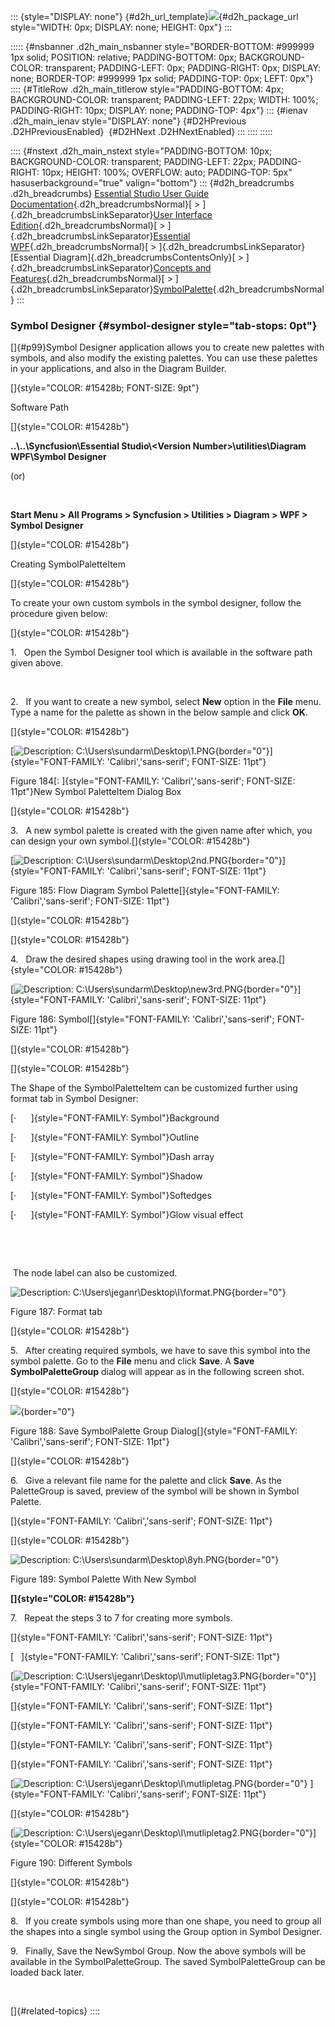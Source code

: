 ::: {style="DISPLAY: none"}
[](ms-xhelp:///?Id=d2h_url_template){#d2h_url_template}![](!package_url!){#d2h_package_url style="WIDTH: 0px; DISPLAY: none; HEIGHT: 0px"}
:::

::::: {#nsbanner .d2h_main_nsbanner style="BORDER-BOTTOM: #999999 1px solid; POSITION: relative; PADDING-BOTTOM: 0px; BACKGROUND-COLOR: transparent; PADDING-LEFT: 0px; PADDING-RIGHT: 0px; DISPLAY: none; BORDER-TOP: #999999 1px solid; PADDING-TOP: 0px; LEFT: 0px"}
:::: {#TitleRow .d2h_main_titlerow style="PADDING-BOTTOM: 4px; BACKGROUND-COLOR: transparent; PADDING-LEFT: 22px; WIDTH: 100%; PADDING-RIGHT: 10px; DISPLAY: none; PADDING-TOP: 4px"}
::: {#ienav .d2h_main_ienav style="DISPLAY: none"}
[](ms-xhelp:///?Id=ad18bcc8-c661-4ea1-83cc-9b5b349b9e02){#D2HPrevious .D2HPreviousEnabled}  [](ms-xhelp:///?Id=378b16e9-6e42-4ccd-b305-6e452b607778){#D2HNext .D2HNextEnabled}
:::
::::
:::::

:::: {#nstext .d2h_main_nstext style="PADDING-BOTTOM: 10px; BACKGROUND-COLOR: transparent; PADDING-LEFT: 22px; PADDING-RIGHT: 10px; HEIGHT: 100%; OVERFLOW: auto; PADDING-TOP: 5px" hasuserbackground="true" valign="bottom"}
::: {#d2h_breadcrumbs .d2h_breadcrumbs}
[Essential Studio User Guide Documentation](ms-xhelp:///?Id=12457748-09e3-4d74-a240-8e049cedf030){.d2h_breadcrumbsNormal}[ \> ]{.d2h_breadcrumbsLinkSeparator}[User Interface Edition](ms-xhelp:///?Id=c29296b7-531c-413b-a0ec-488ca1f7f669){.d2h_breadcrumbsNormal}[ \> ]{.d2h_breadcrumbsLinkSeparator}[Essential WPF](ms-xhelp:///?Id=7f4f82c5-151c-4262-94d0-75c4626c77bc){.d2h_breadcrumbsNormal}[ \> ]{.d2h_breadcrumbsLinkSeparator}[Essential Diagram]{.d2h_breadcrumbsContentsOnly}[ \> ]{.d2h_breadcrumbsLinkSeparator}[Concepts and Features](ms-xhelp:///?Id=8625d466-6e21-495a-b811-4ecee754da81){.d2h_breadcrumbsNormal}[ \> ]{.d2h_breadcrumbsLinkSeparator}[SymbolPalette](ms-xhelp:///?Id=20dbf28d-6928-4d19-a722-5f6779ab36c2){.d2h_breadcrumbsNormal}
:::

### Symbol Designer {#symbol-designer style="tab-stops: 0pt"}

[]{#p99}Symbol Designer application allows you to create new palettes with symbols, and also modify the existing palettes. You can use these palettes in your applications, and also in the Diagram Builder.

[]{style="COLOR: #15428b; FONT-SIZE: 9pt"} 

Software Path

[]{style="COLOR: #15428b"} 

**..\\..\\Syncfusion\\Essential Studio\\\<Version Number\>\\utilities\\Diagram WPF\\Symbol Designer**

(or)

 

**Start Menu \> All Programs \> Syncfusion \> Utilities \> Diagram \> WPF \> Symbol Designer**

[]{style="COLOR: #15428b"} 

Creating SymbolPaletteItem

[]{style="COLOR: #15428b"} 

To create your own custom symbols in the symbol designer, follow the procedure given below:

[]{style="COLOR: #15428b"} 

1.   Open the Symbol Designer tool which is available in the software path given above.

 

2.   If you want to create a new symbol, select **New** option in the **File** menu. Type a name for the palette as shown in the below sample and click **OK**.

[]{style="COLOR: #15428b"} 

[![Description: C:\\Users\\sundarm\\Desktop\\1.PNG](ImagesExt/image82_187.png){border="0"}]{style="FONT-FAMILY: 'Calibri','sans-serif'; FONT-SIZE: 11pt"}

Figure 184[: ]{style="FONT-FAMILY: 'Calibri','sans-serif'; FONT-SIZE: 11pt"}New Symbol PaletteItem Dialog Box

[]{style="COLOR: #15428b"} 

3.   A new symbol palette is created with the given name after which, you can design your own symbol.[]{style="COLOR: #15428b"}

[![Description: C:\\Users\\sundarm\\Desktop\\2nd.PNG](ImagesExt/image82_188.png){border="0"}]{style="FONT-FAMILY: 'Calibri','sans-serif'; FONT-SIZE: 11pt"}

Figure 185: Flow Diagram Symbol Palette[]{style="FONT-FAMILY: 'Calibri','sans-serif'; FONT-SIZE: 11pt"}

[]{style="COLOR: #15428b"} 

[]{style="COLOR: #15428b"} 

4.   Draw the desired shapes using drawing tool in the work area.[]{style="COLOR: #15428b"}

[![Description: C:\\Users\\sundarm\\Desktop\\new3rd.PNG](ImagesExt/image82_189.png){border="0"}]{style="FONT-FAMILY: 'Calibri','sans-serif'; FONT-SIZE: 11pt"}

Figure 186: Symbol[]{style="FONT-FAMILY: 'Calibri','sans-serif'; FONT-SIZE: 11pt"}

[]{style="COLOR: #15428b"} 

[]{style="COLOR: #15428b"} 

The Shape of the SymbolPaletteItem can be customized further using format tab in Symbol Designer:

[·      ]{style="FONT-FAMILY: Symbol"}Background

[·      ]{style="FONT-FAMILY: Symbol"}Outline

[·      ]{style="FONT-FAMILY: Symbol"}Dash array

[·      ]{style="FONT-FAMILY: Symbol"}Shadow

[·      ]{style="FONT-FAMILY: Symbol"}Softedges

[·      ]{style="FONT-FAMILY: Symbol"}Glow visual effect

 

 

 The node label can also be customized.

![Description: C:\\Users\\jeganr\\Desktop\\I\\format.PNG](ImagesExt/image82_190.png){border="0"}

Figure 187: Format tab

[]{style="COLOR: #15428b"} 

5.   After creating required symbols, we have to save this symbol into the symbol palette. Go to the **File** menu and click **Save**. A **Save SymbolPaletteGroup** dialog will appear as in the following screen shot.

[]{style="COLOR: #15428b"} 

![](ImagesExt/image82_191.png){border="0"}

Figure 188: Save SymbolPalette Group Dialog[]{style="FONT-FAMILY: 'Calibri','sans-serif'; FONT-SIZE: 11pt"}

[]{style="COLOR: #15428b"} 

6.   Give a relevant file name for the palette and click **Save**. As the PaletteGroup is saved, preview of the symbol will be shown in Symbol Palette.

[]{style="FONT-FAMILY: 'Calibri','sans-serif'; FONT-SIZE: 11pt"} 

[]{style="COLOR: #15428b"} 

![Description: C:\\Users\\sundarm\\Desktop\\8yh.PNG](ImagesExt/image82_192.png){border="0"}

Figure 189: Symbol Palette With New Symbol

**[]{style="COLOR: #15428b"}** 

7.   Repeat the steps 3 to 7 for creating more symbols.

[]{style="FONT-FAMILY: 'Calibri','sans-serif'; FONT-SIZE: 11pt"} 

[   ]{style="FONT-FAMILY: 'Calibri','sans-serif'; FONT-SIZE: 11pt"}

[![Description: C:\\Users\\jeganr\\Desktop\\I\\mutlipletag3.PNG](ImagesExt/image82_193.png){border="0"}]{style="FONT-FAMILY: 'Calibri','sans-serif'; FONT-SIZE: 11pt"}

[]{style="FONT-FAMILY: 'Calibri','sans-serif'; FONT-SIZE: 11pt"} 

[]{style="FONT-FAMILY: 'Calibri','sans-serif'; FONT-SIZE: 11pt"} 

[]{style="FONT-FAMILY: 'Calibri','sans-serif'; FONT-SIZE: 11pt"} 

[]{style="FONT-FAMILY: 'Calibri','sans-serif'; FONT-SIZE: 11pt"} 

[![Description: C:\\Users\\jeganr\\Desktop\\I\\mutlipletag.PNG](ImagesExt/image82_194.png){border="0"} ]{style="FONT-FAMILY: 'Calibri','sans-serif'; FONT-SIZE: 11pt"}

[]{style="COLOR: #15428b"} 

[![Description: C:\\Users\\jeganr\\Desktop\\I\\mutlipletag2.PNG](ImagesExt/image82_195.png){border="0"}]{style="COLOR: #15428b"}

Figure 190: Different Symbols

[]{style="COLOR: #15428b"} 

[]{style="COLOR: #15428b"} 

8.   If you create symbols using more than one shape, you need to group all the shapes into a single symbol using the Group option in Symbol Designer.

9.   Finally, Save the NewSymbol Group. Now the above symbols will be available in the SymbolPaletteGroup. The saved SymbolPaletteGroup can be loaded back later.

 

[]{#related-topics}
::::
